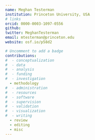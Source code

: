 ```yaml
---
name: Meghan Testerman  
institution: Princeton University, USA
# links
orcid: 0000-0003-1097-0556
github:
twitter: MeghanTesterman
email: mtesterman@princeton.edu
website: osf.io/p58d2

# Uncomment to add a badge
contributions:
#  - ​conceptualization
#  - data
#  - analysis
#  - funding​
#  - ​investigation
  - ​methodology
#  - administration​
#  - ​resources
#  - ​software
#  - ​supervision
#  - ​validation
#  - ​visualization
#  - writing
  - review
  - editing
  - misc
---
```

